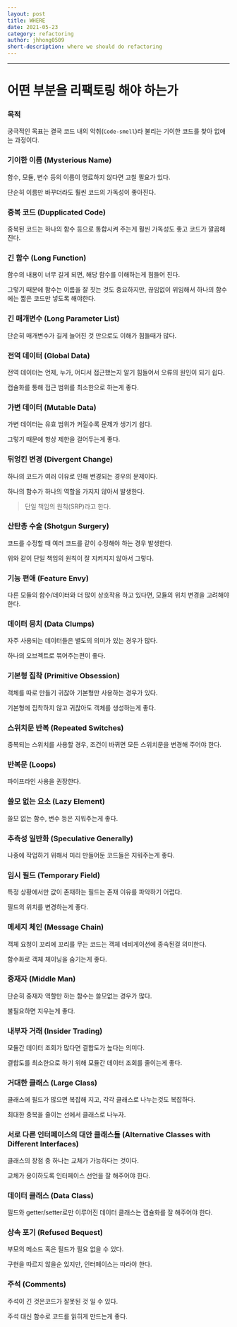 ```yaml
---
layout: post
title: WHERE
date: 2021-05-23
category: refactoring
author: jhhong0509
short-description: where we should do refactoring
---
```

------

# 어떤 부분을 리팩토링 해야 하는가

### 목적

궁극적인 목표는 결국 코드 내의 악취(`Code-smell`)라 불리는 기이한 코드를 찾아 없애는 과정이다.




### 기이한 이름 (Mysterious Name)

함수, 모듈, 변수 등의 이름이 명료하지 않다면 고칠 필요가 있다.

단순히 이름만 바꾸더라도 훨씬 코드의 가독성이 좋아진다.



### 중복 코드 (Dupplicated Code)

중복된 코드는 하나의 함수 등으로 통합시켜 주는게 훨씬 가독성도 좋고 코드가 깔끔해 진다.



### 긴 함수 (Long Function)

함수의 내용이 너무 길게 되면, 해당 함수를 이해하는게 힘들어 진다.

그렇기 때문에 함수는 이름을 잘 짓는 것도 중요하지만, 끊임없이 위임해서 하나의 함수에는 짧은 코드만 넣도록 해야한다.



### 긴 매개변수 (Long Parameter List)

단순히 매개변수가 길게 늘어진 것 만으로도 이해가 힘들때가 많다.



### 전역 데이터 (Global Data)

전역 데이터는 언제, 누가, 어디서 접근했는지 알기 힘들어서 오류의 원인이 되기 쉽다.

캡슐화를 통해 접근 범위를 최소한으로 하는게 좋다.



### 가변 데이터 (Mutable Data)

가변 데이터는 유효 범위가 커질수록 문제가 생기기 쉽다.

그렇기 때문에 항상 제한을 걸어두는게 좋다.



### 뒤엉킨 변경 (Divergent Change)

하나의 코드가 여러 이유로 인해 변경되는 경우의 문제이다.

하나의 함수가 하나의 역할을 가지지 않아서 발생한다.

> 단일 책임의 원칙(SRP)라고 한다.



### 산탄총 수술 (Shotgun Surgery)

코드를 수정할 때 여러 코드를 같이 수정해야 하는 경우 발생한다.

위와 같이 단일 책임의 원칙이 잘 지켜지지 않아서 그렇다.



### 기능 편애 (Feature Envy)

다른 모듈의 함수/데이터와 더 많이 상호작용 하고 있다면, 모듈의 위치 변경을 고려해야 한다.



### 데이터 뭉치 (Data Clumps)

자주 사용되는 데이터들은 별도의 의미가 있는 경우가 많다.

하나의 오브젝트로 묶어주는편이 좋다.



### 기본형 집착 (Primitive Obsession)

객체를 따로 만들기 귀찮아 기본형만 사용하는 경우가 있다.

기본형에 집착하지 않고 귀찮아도 객체를 생성하는게 좋다.



### 스위치문 반복 (Repeated Switches)

중복되는 스위치를 사용할 경우, 조건이 바뀌면 모든 스위치문을 변경해 주어야 한다.



### 반복문 (Loops)

파이프라인 사용을 권장한다.



### 쓸모 없는 요소 (Lazy Element)

쓸모 없는 함수, 변수 등은 지워주는게 좋다.



### 추측성 일반화 (Speculative Generally)

나중에 작업하기 위해서 미리 만들어둔 코드들은 지워주는게 좋다.



### 임시 필드 (Temporary Field)

특정 상황에서만 값이 존재하는 필드는 존재 이유를 파악하기 어렵다.

필드의 위치를 변경하는게 좋다.



### 메세지 체인 (Message Chain)

객체 요청이 꼬리에 꼬리를 무는 코드는 객체 네비게이션에 종속된걸 의미한다.

함수화로 객체 체이닝을 숨기는게 좋다.



### 중재자 (Middle Man)

단순히 중재자 역할만  하는 함수는 쓸모없는 경우가 많다.

불필요하면 지우는게 좋다.



### 내부자 거래 (Insider Trading)

모듈간 데이터 조회가 많다면 결합도가 높다는 의미다.

결합도를 최소한으로 하기 위해  모듈간 데이터 조회를 줄이는게 좋다.



### 거대한 클래스 (Large Class)

클래스에 필드가 많으면 복잡해 지고, 각각 클래스로 나누는것도 복잡하다.

최대한 중복을 줄이는 선에서 클래스로 나누자.



### 서로 다른 인터페이스의 대안 클래스들 (Alternative Classes with Different Interfaces)

클래스의 장점 중 하나는 교체가 가능하다는 것이다.

교체가 용이하도록 인터페이스 선언을 잘 해주어야 한다.



### 데이터 클래스 (Data Class)

필드와 getter/setter로만 이루어진 데이터 클래스는 캡슐화를 잘 해주어야 한다.



### 상속 포기 (Refused Bequest)

부모의 메소드 혹은 필드가 필요 없을 수 있다.

구현을 따르지 않을순 있지만, 인터페이스는 따라야 한다.



### 주석 (Comments)

주석이 긴 것은코드가 잘못된 것 일 수 있다.

주석 대신 함수로 코드를 읽히게 만드는게 좋다.